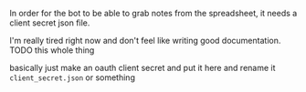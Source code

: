 In order for the bot to be able to grab notes from the spreadsheet, it needs a client secret json file.

I'm really tired right now and don't feel like writing good documentation. TODO this whole thing

basically just make an oauth client secret and put it here and rename it `client_secret.json` or something

